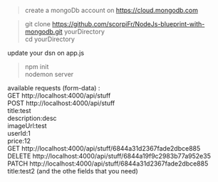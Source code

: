 > create a mongoDb account on https://cloud.mongodb.com<br />

> git clone https://github.com/scorpiFr/NodeJs-blueprint-with-mongodb.git yourDirectory <br />
> cd yourDirectory<br />

update your dsn on app.js<br />

> npm init<br />
> nodemon server

available requests (form-data) :<br />
GET http://localhost:4000/api/stuff<br />
POST http://localhost:4000/api/stuff<br />
title:test<br />
description:desc<br />
imageUrl:test<br />
userId:1<br />
price:12<br />
GET http://localhost:4000/api/stuff/6844a31d2367fade2dbce885 <br />
DELETE http://localhost:4000/api/stuff/6844a19f9c2983b77a952e35 <br />
PATCH http://localhost:4000/api/stuff/6844a31d2367fade2dbce885 <br />
title:test2 (and the othe fields that you need) <br />
